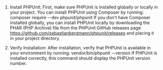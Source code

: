 1) Install PHPUnit: First, make sure PHPUnit is installed globally or locally in your project. You can install PHPUnit using Composer by running:
    composer require --dev phpunit/phpunit
If you don't have Composer installed globally, you can install PHPUnit locally by downloading the PHAR (PHP Archive) file from the PHPUnit GitHub releases page https://github.com/sebastianbergmann/phpunit/releases and placing it in your project directory.


2) Verify Installation: After installation, verify that PHPUnit is available in your environment by running:
   vendor/bin/phpunit --version
If PHPUnit is installed correctly, this command should display the PHPUnit version number.
